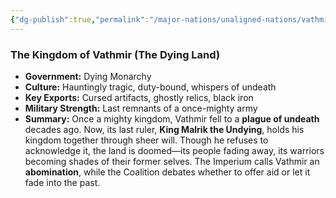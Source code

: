 ```yaml
---
{"dg-publish":true,"permalink":"/major-nations/unaligned-nations/vathmir/","noteIcon":"","updated":"2025-02-12T14:15:04.722-08:00"}
---
```


### **The Kingdom of Vathmir (The Dying Land)**

- **Government:** Dying Monarchy
- **Culture:** Hauntingly tragic, duty-bound, whispers of undeath
- **Key Exports:** Cursed artifacts, ghostly relics, black iron
- **Military Strength:** Last remnants of a once-mighty army
- **Summary:** Once a mighty kingdom, Vathmir fell to a **plague of undeath** decades ago. Now, its last ruler, **King Malrik the Undying**, holds his kingdom together through sheer will. Though he refuses to acknowledge it, the land is doomed—its people fading away, its warriors becoming shades of their former selves. The Imperium calls Vathmir an **abomination**, while the Coalition debates whether to offer aid or let it fade into the past.